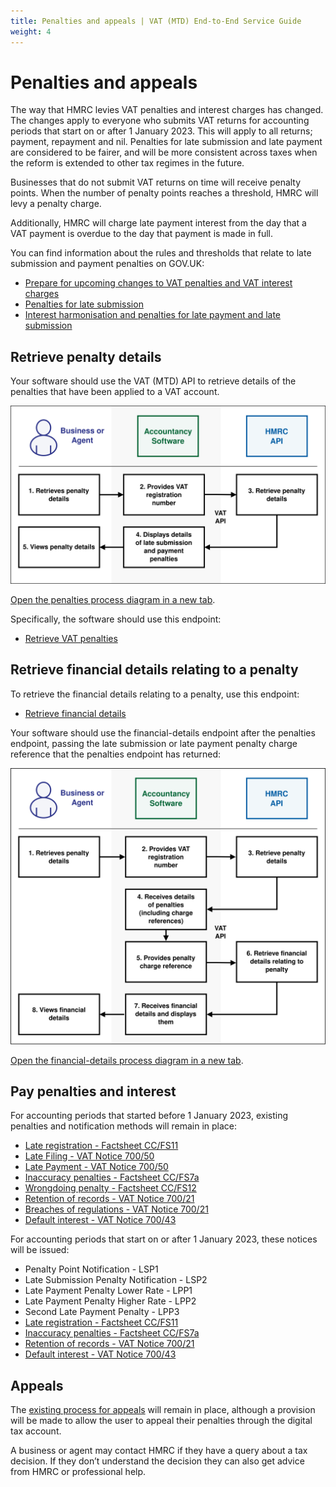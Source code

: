```yaml
---
title: Penalties and appeals | VAT (MTD) End-to-End Service Guide
weight: 4
---
```


# Penalties and appeals
<!--- Section owner: MTD Programme --->

The way that HMRC levies VAT penalties and interest charges has changed. The changes apply to everyone who submits VAT returns for accounting periods that start on or after 1 January 2023. This will apply to all returns; payment, repayment and nil. Penalties for late submission and late payment are considered to be fairer, and will be more consistent across taxes when the reform is extended to other tax regimes in the future.

Businesses that do not submit VAT returns on time will receive penalty points. When the number of penalty points reaches a threshold, HMRC will levy a penalty charge.

Additionally, HMRC will charge late payment interest from the day that a VAT payment is overdue to the day that payment is made in full.

You can find information about the rules and thresholds that relate to late submission and payment penalties on GOV.UK:

  * [Prepare for upcoming changes to VAT penalties and VAT interest charges](https://www.gov.uk/guidance/prepare-for-upcoming-changes-to-vat-penalties-and-vat-interest-charges)
  * [Penalties for late submission](https://www.gov.uk/government/publications/penalties-for-late-submission/penalties-for-late-submission)
  * [Interest harmonisation and penalties for late payment and late submission](https://www.gov.uk/government/publications/interest-harmonisation-and-penalties-for-late-submission-and-late-payment-of-tax/interest-harmonisation-and-penalties-for-late-payment-and-late-submission)

## Retrieve penalty details
<!--- Section owner: MTD Programme --->

Your software should use the VAT (MTD) API to retrieve details of the penalties that have been applied to a VAT account.

<img src="figures/penalties.svg" alt="Penalties process diagram" style="width:520px;" />

<a href="figures/penalties.svg" target="blank">Open the penalties process diagram in a new tab</a>.

Specifically, the software should use this endpoint:

  * [Retrieve VAT penalties](https://developer.service.hmrc.gov.uk/api-documentation/docs/api/service/vat-api/1.0#_retrieve-vat-penalties-test-only_get_details)

## Retrieve financial details relating to a penalty
<!--- Section owner: MTD Programme --->

To retrieve the financial details relating to a penalty, use this endpoint:

  * [Retrieve financial details](https://developer.service.hmrc.gov.uk/api-documentation/docs/api/service/vat-api/1.0#_retrieve-financial-details-test-only_get_details)

Your software should use the financial-details endpoint after the penalties endpoint, passing the late submission or late payment penalty charge reference that the penalties endpoint has returned:

<img src="figures/financial-details.svg" alt="financial-details process diagram" style="width:520px;" />

<a href="figures/financial-details.svg" target="blank">Open the financial-details process diagram in a new tab</a>.

## Pay penalties and interest
<!--- Section owner: MTD Programme --->

For accounting periods that started before 1 January 2023,  existing penalties and notification methods will remain in place:

  * [Late registration - Factsheet CC/FS11](https://www.gov.uk/government/publications/compliance-checks-penalties-for-failure-to-notify-ccfs11/compliance-checks-penalties-for-failure-to-notify-ccfs11)
  * [Late Filing - VAT Notice 700/50](https://www.gov.uk/guidance/vat-default-surcharge-notice-70050)
  * [Late Payment - VAT Notice 700/50](https://www.gov.uk/guidance/vat-default-surcharge-notice-70050)
  * [Inaccuracy penalties - Factsheet CC/FS7a](https://www.gov.uk/government/publications/compliance-checks-penalties-for-inaccuracies-in-returns-or-documents-ccfs7a)
  * [Wrongdoing penalty - Factsheet CC/FS12](https://www.gov.uk/government/publications/compliance-checks-penalties-for-vat-and-excise-wrongdoing-ccfs12)
  * [Retention of records - VAT Notice 700/21](https://www.gov.uk/guidance/record-keeping-for-vat-notice-70021)
  * [Breaches of regulations - VAT Notice 700/21](https://www.gov.uk/guidance/record-keeping-for-vat-notice-70021)
  * [Default interest - VAT Notice 700/43](https://www.gov.uk/guidance/default-interest-notice-70043)

For accounting periods that start on or after 1 January 2023, these notices will be issued:

  * Penalty Point Notification - LSP1
  * Late Submission Penalty Notification - LSP2
  * Late Payment Penalty Lower Rate - LPP1
  * Late Payment Penalty Higher Rate - LPP2
  * Second Late Payment Penalty - LPP3
  * [Late registration - Factsheet CC/FS11](https://www.gov.uk/government/publications/compliance-checks-penalties-for-failure-to-notify-ccfs11/compliance-checks-penalties-for-failure-to-notify-ccfs11)
  * [Inaccuracy penalties - Factsheet CC/FS7a](https://www.gov.uk/government/publications/compliance-checks-penalties-for-inaccuracies-in-returns-or-documents-ccfs7a)
  * [Retention of records - VAT Notice 700/21](https://www.gov.uk/guidance/record-keeping-for-vat-notice-70021)
  * [Default interest - VAT Notice 700/43](https://www.gov.uk/guidance/default-interest-notice-70043)

## Appeals
<!--- Section owner: MTD Programme --->

The [existing process for appeals](https://www.gov.uk/tax-appeals/penalty) will remain in place, although a provision will be made to allow the user to appeal their penalties through the digital tax account.

A business or agent may contact HMRC if they have a query about a tax decision. If they don’t understand the decision they can also get advice from HMRC or professional help.
